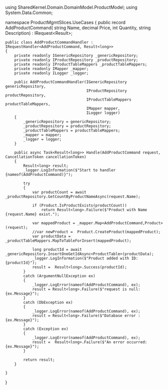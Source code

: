 ﻿using SharedKernel.Domain.DomainModel.ProductModel;
using System.Data.Common;

namespace ProductMgmtSlices.UseCases
{
    public record AddProductCommand(
      string Name,
      decimal Price,
      int Quantity,
      string Description) : IRequest<Result<long>>;

    public class AddProductCommandHandler : IRequestHandler<AddProductCommand, Result<long>>
    {
        private readonly IGenericRepository _genericRepository;
        private readonly IProductRepository _productRepository;
        private readonly IProductTableMappers _productTableMappers;
        private readonly IMapper _mapper;
        private readonly ILogger _logger;

        public AddProductCommandHandler(IGenericRepository genericRepository,
                                        IProductRepository productRepository,
                                        IProductTableMappers productTableMappers,
                                        IMapper mapper,
                                        ILogger logger)
        {
            _genericRepository = genericRepository;
            _productRepository = productRepository;
            _productTableMappers = productTableMappers;
            _mapper = mapper;
            _logger = logger;
        }

        public async Task<Result<long>> Handle(AddProductCommand request, CancellationToken cancellationToken)
        {
            Result<long> result;
            _logger.LogInformation($"Start to handler {nameof(AddProductCommand)}");

            try
            {
                var productCount = await _productRepository.GetCountByProductNameAsync(request.Name);

                if (Product.IsProductExists(productCount))
                    return Result<long>.Failure($"Product with Name {request.Name} exist.");

                var mappedProduct = _mapper.Map<AddProductCommand,Product>(request);
                //var newProduct =  Product.CreateProduct(mappedProduct);
                var productData = _productTableMappers.MapToTableForInsert(mappedProduct);

                long productId = await _genericRepository.InsertOneGetIdAsync<ProductTable>(productData);
                _logger.LogInformation($"Product added with ID: {productId}");
                result =  Result<long>.Success(productId);
            }
            catch (ArgumentNullException ex)
            {
                _logger.LogError(nameof(AddProductCommand), ex);
                result = Result<long>.Failure($"request is null: {ex.Message}");
            }
            catch (DbException ex)
            {
                _logger.LogError(nameof(AddProductCommand), ex);
                result = Result<long>.Failure($"Database error : {ex.Message}");
            }
            catch (Exception ex)
            {
                _logger.LogError(nameof(AddProductCommand), ex);
                result =  Result<long>.Failure($"An error occurred: {ex.Message}");
            }

            return result;
        }

    }

}
